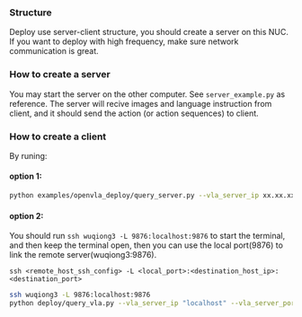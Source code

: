 ### Structure

Deploy use server-client structure, you should create a server on this NUC. If you want to deploy with high frequency, make sure network communication is great.

### How to create a server

You may start the server on the other computer. See `server_example.py` as reference. 
The server will recive images and language instruction from client, and it should send the action (or action sequences) to client.

### How to create a client

By runing:

#### option 1:

```bash
python examples/openvla_deploy/query_server.py --vla_server_ip xx.xx.xx.xx
```

#### option 2:

You should run `ssh wuqiong3 -L 9876:localhost:9876` to start the terminal, and then keep the terminal open, then you can use the local port(9876) to link the remote server(wuqiong3:9876).

`ssh <remote_host_ssh_config> -L <local_port>:<destination_host_ip>:<destination_port>`

```bash
ssh wuqiong3 -L 9876:localhost:9876
python deploy/query_vla.py --vla_server_ip "localhost" --vla_server_port 9876
```

